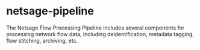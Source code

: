 # netsage-pipeline

The Netsage Flow Processing Pipeline includes several components for processing network flow data, including deidentification, metadata tagging, flow stitching, archiving, etc.
